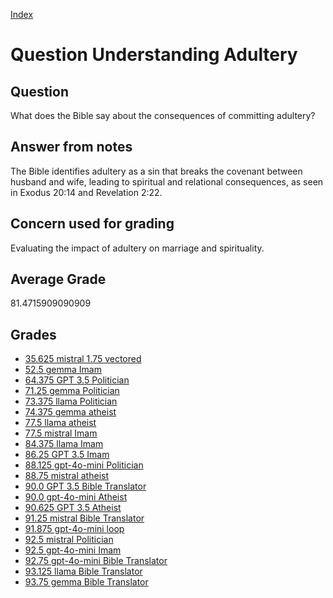 
[Index](../../index.md)
# Question Understanding Adultery
## Question
What does the Bible say about the consequences of committing adultery?

## Answer from notes
The Bible identifies adultery as a sin that breaks the covenant between husband and wife, leading to spiritual and relational consequences, as seen in Exodus 20:14 and Revelation 2:22.

## Concern used for grading
Evaluating the impact of adultery on marriage and spirituality.

## Average Grade
81.4715909090909

## Grades
 * [35.625 mistral 1.75 vectored](../answers/mistral_1.75_vectored/Understanding_Adultery.md)
 * [52.5 gemma Imam](../answers/gemma_Imam/Understanding_Adultery.md)
 * [64.375 GPT 3.5 Politician](../answers/GPT_3.5_Politician/Understanding_Adultery.md)
 * [71.25 gemma Politician](../answers/gemma_Politician/Understanding_Adultery.md)
 * [73.375 llama Politician](../answers/llama_Politician/Understanding_Adultery.md)
 * [74.375 gemma atheist](../answers/gemma_atheist/Understanding_Adultery.md)
 * [77.5 llama atheist](../answers/llama_atheist/Understanding_Adultery.md)
 * [77.5 mistral Imam](../answers/mistral_Imam/Understanding_Adultery.md)
 * [84.375 llama Imam](../answers/llama_Imam/Understanding_Adultery.md)
 * [86.25 GPT 3.5 Imam](../answers/GPT_3.5_Imam/Understanding_Adultery.md)
 * [88.125 gpt-4o-mini Politician](../answers/gpt-4o-mini_Politician/Understanding_Adultery.md)
 * [88.75 mistral atheist](../answers/mistral_atheist/Understanding_Adultery.md)
 * [90.0 GPT 3.5 Bible Translator](../answers/GPT_3.5_Bible_Translator/Understanding_Adultery.md)
 * [90.0 gpt-4o-mini Atheist](../answers/gpt-4o-mini_Atheist/Understanding_Adultery.md)
 * [90.625 GPT 3.5 Atheist](../answers/GPT_3.5_Atheist/Understanding_Adultery.md)
 * [91.25 mistral Bible Translator](../answers/mistral_Bible_Translator/Understanding_Adultery.md)
 * [91.875 gpt-4o-mini loop](../answers/gpt-4o-mini_loop/Understanding_Adultery.md)
 * [92.5 mistral Politician](../answers/mistral_Politician/Understanding_Adultery.md)
 * [92.5 gpt-4o-mini Imam](../answers/gpt-4o-mini_Imam/Understanding_Adultery.md)
 * [92.75 gpt-4o-mini Bible Translator](../answers/gpt-4o-mini_Bible_Translator/Understanding_Adultery.md)
 * [93.125 llama Bible Translator](../answers/llama_Bible_Translator/Understanding_Adultery.md)
 * [93.75 gemma Bible Translator](../answers/gemma_Bible_Translator/Understanding_Adultery.md)
